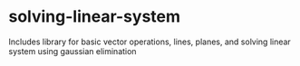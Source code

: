 # solving-linear-system
Includes library for basic vector operations, lines, planes, and solving linear system using gaussian elimination
